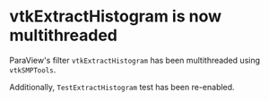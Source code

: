 # vtkExtractHistogram is now multithreaded

ParaView's filter `vtkExtractHistogram` has been multithreaded using `vtkSMPTools`.

Additionally, `TestExtractHistogram` test has been re-enabled.
